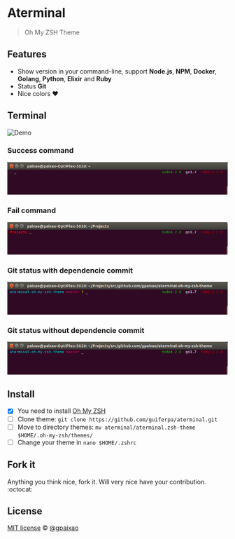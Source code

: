 # Aterminal 
> Oh My ZSH Theme

## Features
* Show version in your command-line, support __Node.js__, __NPM__, __Docker__, __Golang__, __Python__, __Elixir__ and __Ruby__
* Status __Git__
* Nice colors :heart:

## Terminal

![Demo](https://media.giphy.com/media/3ohzdOTnRKCYEpLpza/giphy.gif)

### Success command
![Success command](images/demo1.png)


### Fail command
![Fail command](images/demo4.png)

### Git status with dependencie commit
![Git status with dependencie commit](images/demo2.png)

### Git status without dependencie commit
![Git status without dependencie commit](images/demo3.png)

## Install
- [x] You need to install [Oh My ZSH](https://github.com/robbyrussell/oh-my-zsh)
- [ ] Clone theme: `git clone https://github.com/guiferpa/aterminal.git`
- [ ] Move to directory themes: `mv aterminal/aterminal.zsh-theme $HOME/.oh-my-zsh/themes/`
- [ ] Change your theme in `nano $HOME/.zshrc`

## Fork it
Anything you think nice, fork it. Will very nice have your contribution. :octocat:

## License
[MIT license](LICENSE) © [@gpaixao](http://github.com/gpaixao)

